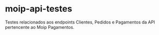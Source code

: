 # moip-api-testes
Testes relacionados aos endpoints Clientes, Pedidos e Pagamentos da API pertencente ao Moip Pagamentos.
